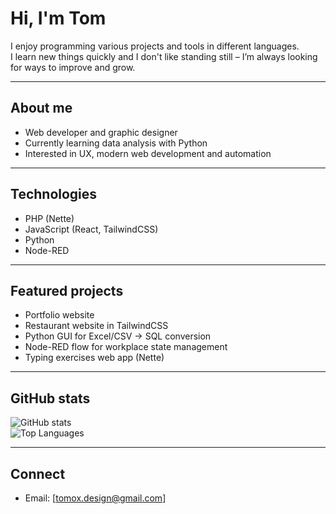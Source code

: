 # Hi, I'm Tom

I enjoy programming various projects and tools in different languages.  
I learn new things quickly and I don't like standing still – I’m always looking for ways to improve and grow.  

---

## About me
- Web developer and graphic designer  
- Currently learning data analysis with Python  
- Interested in UX, modern web development and automation  

---

## Technologies
- PHP (Nette)  
- JavaScript (React, TailwindCSS)  
- Python  
- Node-RED  

---

## Featured projects
- Portfolio website  
- Restaurant website in TailwindCSS  
- Python GUI for Excel/CSV → SQL conversion  
- Node-RED flow for workplace state management  
- Typing exercises web app (Nette)  

---

## GitHub stats
![GitHub stats](https://github-readme-stats.vercel.app/api?username=tomoxdesign&show_icons=true&theme=radical)  
![Top Languages](https://github-readme-stats.vercel.app/api/top-langs/?username=tomoxdesign&layout=compact&theme=radical)

---

## Connect
- Email: [tomox.design@gmail.com]    
